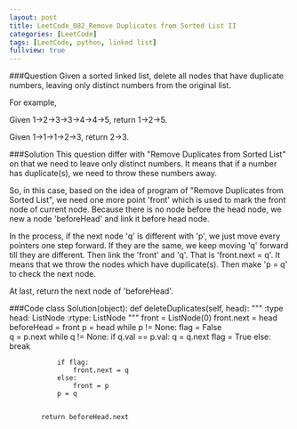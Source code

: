 ```yaml
---
layout: post
title: LeetCode_082_Remove Duplicates from Sorted List II
categories: [LeetCode]
tags: [LeetCode, python, linked list]
fullview: true
---
```

###Question
Given a sorted linked list, delete all nodes that have duplicate numbers, leaving only distinct numbers from the original list.

For example,

Given 1->2->3->3->4->4->5, return 1->2->5.

Given 1->1->1->2->3, return 2->3.

###Solution
This question differ with "Remove Duplicates from Sorted List" on that we need to leave only distinct numbers. It means that if a number has duplicate(s), we need to throw these numbers away.

So, in this case, based on the idea of program of "Remove Duplicates from Sorted List", we need one more point 'front' which is used to mark the front node of current node. Because there is no node before the head node, we new a node 'beforeHead' and link it before head node.

In the process, if the next node 'q' is different with 'p', we just move every pointers one step forward. If they are the same, we keep moving 'q' forward till they are different. Then link the 'front' and 'q'. That is 'front.next = q'. It means that we throw the nodes which have dupilicate(s). Then make 'p = q' to check the next node.

At last, return the next node of 'beforeHead'.

###Code
	class Solution(object):
        def deleteDuplicates(self, head):
            """
            :type head: ListNode
            :rtype: ListNode
            """
            front = ListNode(0)
            front.next = head
            beforeHead = front
            p = head
            while p != None:
                flag = False            
                q = p.next
                while q != None:
                    if q.val == p.val:
                        q = q.next
                        flag = True
                    else: break
                
                if flag:
                    front.next = q
                else:
                    front = p
                p = q


            return beforeHead.next